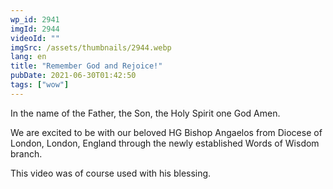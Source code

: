 ```yaml
---
wp_id: 2941
imgId: 2944
videoId: ""
imgSrc: /assets/thumbnails/2944.webp
lang: en
title: "Remember God and Rejoice!"
pubDate: 2021-06-30T01:42:50
tags: ["wow"]
---
```


<!-- page: 6 -->

<p>In the name of the Father, the Son, the Holy Spirit one God Amen.</p>
<p>We are excited to be with our beloved HG Bishop Angaelos from Diocese of London, London, England through the newly established Words of Wisdom branch.</p>
<p>This video was of course used with his blessing.</p>
<p>&nbsp;</p>
